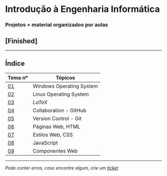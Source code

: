 # Introdução à Engenharia Informática
### Projetos + material organizados por aulas

## [Finished]

---
## Índice
| Tema nº                                                                  | Tópicos                                |
|--------------------------------------------------------------------------|----------------------------------------|
| [01](https://github.com/TiagoRG/uaveiro-leci/tree/master/1ano/1semestre/iei/tema01) | Windows Operating System               |
| [02](https://github.com/TiagoRG/uaveiro-leci/tree/master/1ano/1semestre/iei/tema02) | Linux Operating System                 |
| [03](https://github.com/TiagoRG/uaveiro-leci/tree/master/1ano/1semestre/iei/tema03) | $LaTeX$                                |
| [04](https://github.com/TiagoRG/uaveiro-leci/tree/master/1ano/1semestre/iei/tema04) | Collaboration - GitHub                 |
| [05](https://github.com/TiagoRG/uaveiro-leci/tree/master/1ano/1semestre/iei/tema05) | Version Control - Git                  |
| [06](https://github.com/TiagoRG/uaveiro-leci/tree/master/1ano/1semestre/iei/tema06) | Páginas Web, HTML                      |
| [07](https://github.com/TiagoRG/uaveiro-leci/tree/master/1ano/1semestre/iei/tema07) | Estilos Web, CSS                       |
| [08](https://github.com/TiagoRG/uaveiro-leci/tree/master/1ano/1semestre/iei/tema08) | JavaScript                             |
| [09](https://github.com/TiagoRG/uaveiro-leci/tree/master/1ano/1semestre/iei/tema09) | Componentes Web                        |
---
*Pode conter erros, caso encontre algum, crie um* [*ticket*](https://github.com/TiagoRG/uaveiro-leci/issues/new)
